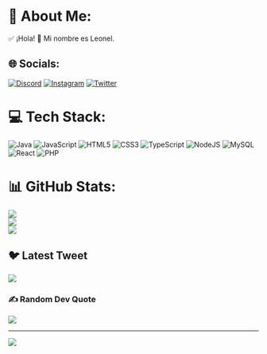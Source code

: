 # 💫 About Me:
✅ ¡Hola! 👋 Mi nombre es Leonel.<br>

## 🌐 Socials:
[![Discord](https://img.shields.io/badge/Discord-%237289DA.svg?logo=discord&logoColor=white)](https://discord.gg/https://discord.gg/GzA7NTTbSV) [![Instagram](https://img.shields.io/badge/Instagram-%23E4405F.svg?logo=Instagram&logoColor=white)](https://instagram.com/_leonelr_/) [![Twitter](https://img.shields.io/badge/Twitter-%231DA1F2.svg?logo=Twitter&logoColor=white)](https://twitter.com/leonelromero_1) 

# 💻 Tech Stack:
![Java](https://img.shields.io/badge/java-%23ED8B00.svg?style=for-the-badge&logo=java&logoColor=white) ![JavaScript](https://img.shields.io/badge/javascript-%23323330.svg?style=for-the-badge&logo=javascript&logoColor=%23F7DF1E) ![HTML5](https://img.shields.io/badge/html5-%23E34F26.svg?style=for-the-badge&logo=html5&logoColor=white) ![CSS3](https://img.shields.io/badge/css3-%231572B6.svg?style=for-the-badge&logo=css3&logoColor=white) ![TypeScript](https://img.shields.io/badge/typescript-%23007ACC.svg?style=for-the-badge&logo=typescript&logoColor=white) ![NodeJS](https://img.shields.io/badge/node.js-6DA55F?style=for-the-badge&logo=node.js&logoColor=white) ![MySQL](https://img.shields.io/badge/mysql-%2300f.svg?style=for-the-badge&logo=mysql&logoColor=white) ![React](https://img.shields.io/badge/react-%2320232a.svg?style=for-the-badge&logo=react&logoColor=%2361DAFB) ![PHP](https://img.shields.io/badge/php-%23777BB4.svg?style=for-the-badge&logo=php&logoColor=white)
# 📊 GitHub Stats:
![](https://github-readme-stats.vercel.app/api?username=DLEONEL&theme=merko&hide_border=false&include_all_commits=false&count_private=false)<br/>
![](https://github-readme-streak-stats.herokuapp.com/?user=DLEONEL&theme=merko&hide_border=false)<br/>
![](https://github-readme-stats.vercel.app/api/top-langs/?username=DLEONEL&theme=merko&hide_border=false&include_all_commits=false&count_private=false&layout=compact)

## 🐦 Latest Tweet
[![](https://gtce.itsvg.in/api?username=https://twitter.com/leonelromero_1)](https://github.com/VishwaGauravIn/github-twitter-card-embed)

### ✍️ Random Dev Quote
![](https://quotes-github-readme.vercel.app/api?type=horizontal&theme=radical)

---
[![](https://visitcount.itsvg.in/api?id=DLEONEL&icon=0&color=0)](https://visitcount.itsvg.in)

<!-- Proudly created with GPRM ( https://gprm.itsvg.in ) -->
